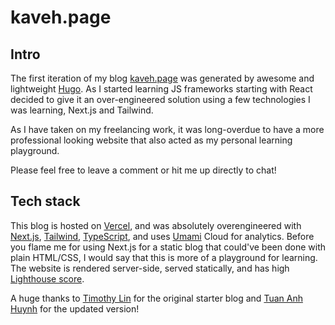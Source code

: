 # kaveh.page 

## Intro

The first iteration of my blog [kaveh.page](https://kaveh.page) was generated by awesome and lightweight [Hugo](https://gohugo.io/). As I started learning JS frameworks starting with React decided to give it an over-engineered solution using a 
few technologies I was learning, Next.js and Tailwind.

As I have taken on my freelancing work, it was long-overdue to have a more professional looking website that also acted
as my personal learning playground.

Please feel free to leave a comment or hit me up directly to chat!

## Tech stack

This blog is hosted on [Vercel](https://vercel.com/?ref=kaveh.page), and was absolutely overengineered with 
[Next.js](https://nextjs.org/?ref=kaveh.page), 
[Tailwind](https://tailwindcss.com/?ref=kaveh.page), [TypeScript](https://www.typescriptlang.org/?ref=kaveh.page), and uses 
[Umami](https://umami.is/?ref=kaveh.page) Cloud for analytics. Before you flame me for using Next.js for a static
blog that could've been done with plain HTML/CSS, I would say that this is more of a playground for learning. The
website is rendered server-side, served statically, and has high
[Lighthouse score](https://pagespeed.web.dev/analysis/https-kaveh-page/1z9i14443f?form_factor=desktop).  

A huge thanks to [Timothy Lin](https://twitter.com/timlrxx) for the original starter blog
and [Tuan Anh Huynh](https://www.leohuynh.dev/) for the updated version!
